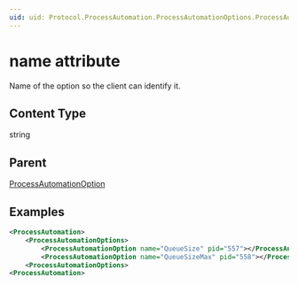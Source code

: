 ```yaml
---
uid: uid: Protocol.ProcessAutomation.ProcessAutomationOptions.ProcessAutomationOption-name
---
```


# name attribute

Name of the option so the client can identify it.

## Content Type

string

## Parent

[ProcessAutomationOption](xref:Protocol.ProcessAutomation.ProcessAutomationOptions.ProcessAutomationOption)

## Examples

```xml
<ProcessAutomation>
	<ProcessAutomationOptions>
		<ProcessAutomationOption name="QueueSize" pid="557"></ProcessAutomationOption>
        <ProcessAutomationOption name="QueueSizeMax" pid="558"></ProcessAutomationOption>
	<ProcessAutomationOptions>
<ProcessAutomation>
